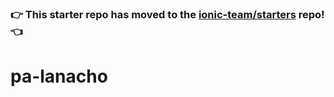 ### :point_right: This starter repo has moved to the [ionic-team/starters](https://github.com/ionic-team/starters/tree/master/ionic-angular/official/super) repo! :point_left:
# pa-lanacho
